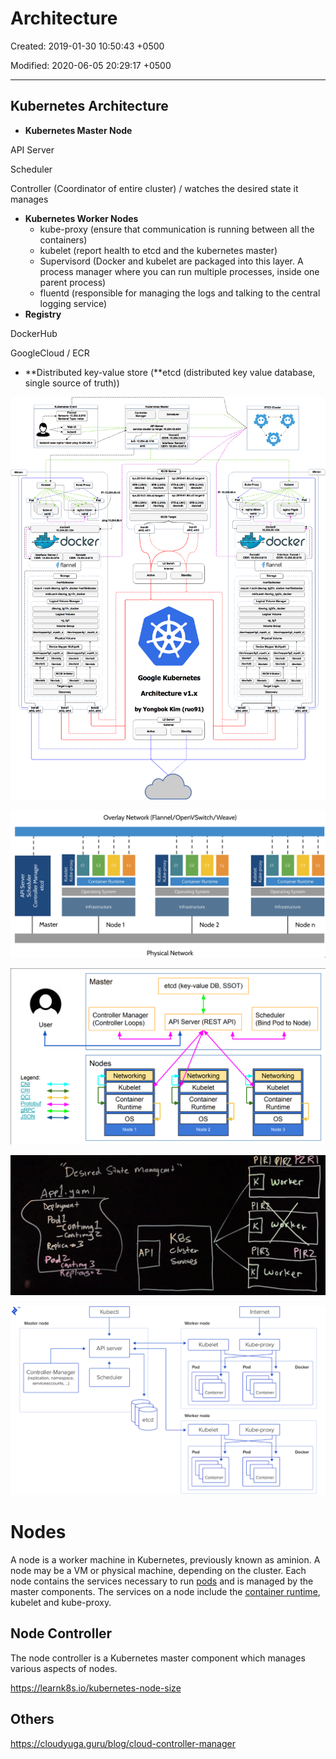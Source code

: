 # Architecture

Created: 2019-01-30 10:50:43 +0500

Modified: 2020-06-05 20:29:17 +0500

---

## Kubernetes Architecture

- **Kubernetes Master Node**

API Server

Scheduler

Controller (Coordinator of entire cluster) / watches the desired state it manages

- **Kubernetes Worker Nodes**
  - kube-proxy (ensure that communication is running between all the containers)
  - kubelet (report health to etcd and the kubernetes master)
  - Supervisord (Docker and kubelet are packaged into this layer. A process manager where you can run multiple processes, inside one parent process)
  - fluentd (responsible for managing the logs and talking to the central logging service)
- **Registry**

DockerHub

GoogleCloud / ECR

- **Distributed key-value store (**etcd (distributed key value database, single source of truth))

![haha only kidding](../../media/DevOps-Kubernetes-Architecture-image1.png)

![that one is more like the real thing](../../media/DevOps-Kubernetes-Architecture-image2.png)

![One of the best Kubernetes architecture diagrams available](../../media/DevOps-Kubernetes-Architecture-image3.png)

![--- Cnh%Z- Kgs API g Wbfkr PIR PIC Pl K2 ](../../media/DevOps-Kubernetes-Architecture-image4.png)

![What is Kubernetes? The components that make up Kubernetes under the hood](../../media/DevOps-Kubernetes-Architecture-image5.png)

# Nodes

A node is a worker machine in Kubernetes, previously known as aminion. A node may be a VM or physical machine, depending on the cluster. Each node contains the services necessary to run [pods](https://kubernetes.io/docs/concepts/workloads/pods/pod/) and is managed by the master components. The services on a node include the [container runtime](https://kubernetes.io/docs/concepts/overview/components/#node-components), kubelet and kube-proxy.

## Node Controller

The node controller is a Kubernetes master component which manages various aspects of nodes.

<https://learnk8s.io/kubernetes-node-size>

## Others

<https://cloudyuga.guru/blog/cloud-controller-manager>
